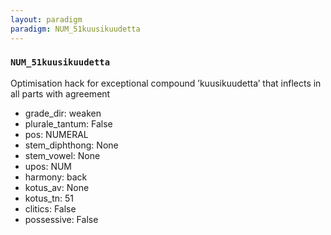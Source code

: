 ```yaml
---
layout: paradigm
paradigm: NUM_51kuusikuudetta
---
```

### ` NUM_51kuusikuudetta `

Optimisation hack for exceptional compound ’kuusikuudetta’ that inflects in all parts with agreement
* grade_dir: weaken
* plurale_tantum: False
* pos: NUMERAL
* stem_diphthong: None
* stem_vowel: None
* upos: NUM
* harmony: back
* kotus_av: None
* kotus_tn: 51
* clitics: False
* possessive: False
